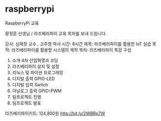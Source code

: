 # raspberrypi
RaspberryPi 교육

황정훈 선생님 / 라즈베리파이 교육 목차를 보내 드립니다.

강사: 심재창 교수 , 고주영 박사
시간: 8시간
제목: 라즈베리파이를 활용한 IoT 실습
목적: 라즈베리파이를 활용할 시스템의 제작
목차:
라즈베리파이 특강 구성
1. 소개 4차 산업혁명과 코딩
2. 라즈베리파이 설치 및 설정
3. 리눅스 및 파이썬 프로그래밍
4. 디지털 출력 GPIO-LED
5. 디지털 입력 Switch
6. 아날로그 출력 GPIO-PWM
7. 팀프로젝트 진행
8. 팀프로젝트 발표

라즈베리파이키트: 124,800원
http://bit.ly/2WBRp7W
